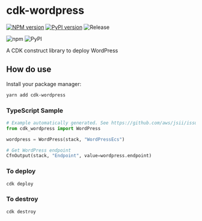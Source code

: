 # cdk-wordpress

[![NPM version](https://badge.fury.io/js/cdk-wordpress.svg)](https://www.npmjs.com/package/cdk-wordpress)
[![PyPI version](https://badge.fury.io/py/cdk-wordpress.svg)](https://pypi.org/project/cdk-wordpress)
![Release](https://github.com/clarencetw/cdk-wordpress/workflows/Release/badge.svg)

![npm](https://img.shields.io/npm/dt/cdk-wordpress?label=npm&color=orange)
![PyPI](https://img.shields.io/pypi/dm/cdk-wordpress?label=pypi&color=blue)

A CDK construct library to deploy WordPress

## How do use

Install your package manager:

```sh
yarn add cdk-wordpress
```

### TypeScript Sample

```python
# Example automatically generated. See https://github.com/aws/jsii/issues/826
from cdk_wordpress import WordPress

wordpress = WordPress(stack, "WordPressEcs")

# Get WordPress endpoint
CfnOutput(stack, "Endpoint", value=wordpress.endpoint)
```

### To deploy

```bash
cdk deploy
```

### To destroy

```bash
cdk destroy
```
